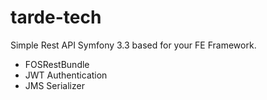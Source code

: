 # tarde-tech
Simple Rest API Symfony 3.3 based for your FE Framework.
* FOSRestBundle
* JWT Authentication
* JMS Serializer
